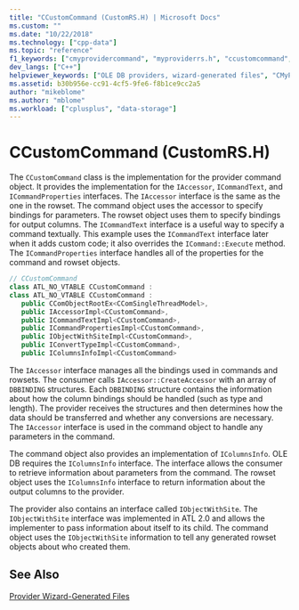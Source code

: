 ```yaml
---
title: "CCustomCommand (CustomRS.H) | Microsoft Docs"
ms.custom: ""
ms.date: "10/22/2018"
ms.technology: ["cpp-data"]
ms.topic: "reference"
f1_keywords: ["cmyprovidercommand", "myproviderrs.h", "ccustomcommand", "customrs.h"]
dev_langs: ["C++"]
helpviewer_keywords: ["OLE DB providers, wizard-generated files", "CMyProviderCommand class in MyProviderRS.H",  "CCustomCommand class in CustomRS.H"]
ms.assetid: b30b956e-cc91-4cf5-9fe6-f8b1ce9cc2a5
author: "mikeblome"
ms.author: "mblome"
ms.workload: ["cplusplus", "data-storage"]
---
```

# CCustomCommand (CustomRS.H)

The `CCustomCommand` class is the implementation for the provider command object. It provides the implementation for the `IAccessor`, `ICommandText`, and `ICommandProperties` interfaces. The `IAccessor` interface is the same as the one in the rowset. The command object uses the accessor to specify bindings for parameters. The rowset object uses them to specify bindings for output columns. The `ICommandText` interface is a useful way to specify a command textually. This example uses the `ICommandText` interface later when it adds custom code; it also overrides the `ICommand::Execute` method. The `ICommandProperties` interface handles all of the properties for the command and rowset objects.  

```cpp
// CCustomCommand
class ATL_NO_VTABLE CCustomCommand :
class ATL_NO_VTABLE CCustomCommand :   
   public CComObjectRootEx<CComSingleThreadModel>,  
   public IAccessorImpl<CCustomCommand>,  
   public ICommandTextImpl<CCustomCommand>,  
   public ICommandPropertiesImpl<CCustomCommand>,  
   public IObjectWithSiteImpl<CCustomCommand>,  
   public IConvertTypeImpl<CCustomCommand>,  
   public IColumnsInfoImpl<CCustomCommand>
```  

The `IAccessor` interface manages all the bindings used in commands and rowsets. The consumer calls `IAccessor::CreateAccessor` with an array of `DBBINDING` structures. Each `DBBINDING` structure contains the information about how the column bindings should be handled (such as type and length). The provider receives the structures and then determines how the data should be transferred and whether any conversions are necessary. The `IAccessor` interface is used in the command object to handle any parameters in the command.  

The command object also provides an implementation of `IColumnsInfo`. OLE DB requires the `IColumnsInfo` interface. The interface allows the consumer to retrieve information about parameters from the command. The rowset object uses the `IColumnsInfo` interface to return information about the output columns to the provider.  

The provider also contains an interface called `IObjectWithSite`. The `IObjectWithSite` interface was implemented in ATL 2.0 and allows the implementer to pass information about itself to its child. The command object uses the `IObjectWithSite` information to tell any generated rowset objects about who created them.  

## See Also  

[Provider Wizard-Generated Files](../../data/oledb/provider-wizard-generated-files.md)